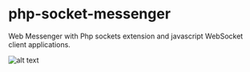 # php-socket-messenger
Web Messenger with Php sockets extension and javascript WebSocket client applications.


 ![alt text](https://miro.medium.com/max/600/1*d5UqkxrCB2mE1xOEVeZGtw.gif "Screenshot")
